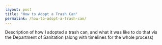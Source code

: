 ```yaml
---
layout: post
title: "How to Adopt a Trash Can"
permalink: /how-to-adopt-a-trash-can/
---
```


Description of how I adopted a trash can, and what it was like to do that via the Department of Sanitation (along with timelines for the whole process)